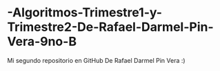 # -Algoritmos-Trimestre1-y-Trimestre2-De-Rafael-Darmel-Pin-Vera-9no-B
Mi segundo repositorio en GitHub De Rafael Darmel Pin Vera :)
